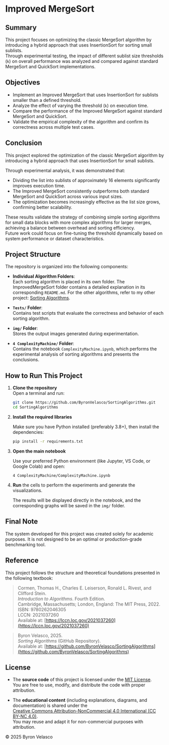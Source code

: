 # **Improved MergeSort**

## **Summary**

This project focuses on optimizing the classic MergeSort algorithm by introducing a hybrid approach that uses InsertionSort for sorting small sublists.  
Through experimental testing, the impact of different sublist size thresholds (`k`) on overall performance was analyzed and compared against standard MergeSort and QuickSort implementations.

## **Objectives**

- Implement an Improved MergeSort that uses InsertionSort for sublists smaller than a defined threshold.
- Analyze the effect of varying the threshold (`k`) on execution time.
- Compare the performance of the Improved MergeSort against standard MergeSort and QuickSort.
- Validate the empirical complexity of the algorithm and confirm its correctness across multiple test cases.

## **Conclusion**

This project explored the optimization of the classic MergeSort algorithm by introducing a hybrid approach that uses InsertionSort for small sublists.

Through experimental analysis, it was demonstrated that:
- Dividing the list into sublists of approximately 16 elements significantly improves execution time.
- The Improved MergeSort consistently outperforms both standard MergeSort and QuickSort across various input sizes.
- The optimization becomes increasingly effective as the list size grows, confirming better scalability.

These results validate the strategy of combining simple sorting algorithms for small data blocks with more complex algorithms for larger merges, achieving a balance between overhead and sorting efficiency.  
Future work could focus on fine-tuning the threshold dynamically based on system performance or dataset characteristics.

## **Project Structure**

The repository is organized into the following components:

- **Individual Algorithm Folders**:  
  Each sorting algorithm is placed in its own folder. The ImprovedMergeSort folder contains a detailed explanation in its corresponding `README.md`. For the other algorithms, refer to my other project: [Sorting Algorithms](https://github.com/ByronVelasco/SortingAlgorithms).

- **`Tests/` Folder**:  
  Contains test scripts that evaluate the correctness and behavior of each sorting algorithm.

- **`img/` Folder**:  
  Stores the output images generated during experimentation.

- **`4 ComplexityMachine/` Folder**:  
  Contains the notebook `ComplexityMachine.ipynb`, which performs the experimental analysis of sorting algorithms and presents the conclusions.

## **How to Run This Project**

1. **Clone the repository**  
   Open a terminal and run:

   ```bash
   git clone https://github.com/ByronVelasco/SortingAlgorithms.git
   cd SortingAlgorithms

2. **Install the required libraries**
   
   Make sure you have Python installed (preferably 3.8+), then install the dependencies:
   
   ```bash
   pip install -r requirements.txt

3. **Open the main notebook**
   
   Use your preferred Python environment (like Jupyter, VS Code, or Google Colab) and open:

   ```
   4 ComplexityMachine/ComplexityMachine.ipynb

4. **Run** the cells to perform the experiments and generate the visualizations.

   The results will be displayed directly in the notebook, and the corresponding graphs will be saved in the `img/` folder.

## **Final Note**

The system developed for this project was created solely for academic purposes. It is not designed to be an optimal or production-grade benchmarking tool.

## **Reference**

This project follows the structure and theoretical foundations presented in the following textbook:

> Cormen, Thomas H., Charles E. Leiserson, Ronald L. Rivest, and Clifford Stein.  
> *Introduction to Algorithms*. Fourth Edition.  
> Cambridge, Massachusetts; London, England: The MIT Press, 2022.  
> ISBN: 9780262046305  
> LCCN: 2021037260  
> Available at: [https://lccn.loc.gov/2021037260](https://lccn.loc.gov/2021037260)

> Byron Velasco, 2025.  
> *Sorting Algorithms* (GitHub Repository).  
> Available at: [https://github.com/ByronVelasco/SortingAlgorithms](https://github.com/ByronVelasco/SortingAlgorithms)

## **License**

- The **source code** of this project is licensed under the [MIT License](./LICENSE).  
  You are free to use, modify, and distribute the code with proper attribution.

- The **educational content** (including explanations, diagrams, and documentation) is shared under the  
  [Creative Commons Attribution-NonCommercial 4.0 International (CC BY-NC 4.0)](https://creativecommons.org/licenses/by-nc/4.0/).  
  You may reuse and adapt it for non-commercial purposes with attribution.

© 2025 Byron Velasco